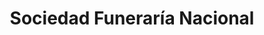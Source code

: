 ---
title: "Sociedad Funeraría Nacional"
url: /quito/sociedad-funeraria-nacional-avenida-teniente-hugo-ortiz/
shop: Bestattungen
---